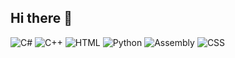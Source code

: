 ## Hi there 👋

![C#](https://img.shields.io/badge/C%23-30.12%25-blue?style=for-the-badge&logo=c-sharp)
![C++](https://img.shields.io/badge/C++-23.02%25-red?style=for-the-badge&logo=cplusplus)
![HTML](https://img.shields.io/badge/HTML-18%25-orange?style=for-the-badge&logo=html5)
![Python](https://img.shields.io/badge/Python-17.52%25-yellow?style=for-the-badge&logo=python)
![Assembly](https://img.shields.io/badge/Assembly-7.56%25-grey?style=for-the-badge)
![CSS](https://img.shields.io/badge/CSS-3.77%25-purple?style=for-the-badge&logo=css3)
<!--
**Axinte8543/Axinte8543** is a ✨ _special_ ✨ repository because its `README.md` (this file) appears on your GitHub profile.

Here are some ideas to get you started:

- 🔭 I’m currently working on ...
- 🌱 I’m currently learning ...
- 👯 I’m looking to collaborate on ...
- 🤔 I’m looking for help with ...
- 💬 Ask me about ...
- 📫 How to reach me: ...
- 😄 Pronouns: ...
- ⚡ Fun fact: ...
-->
